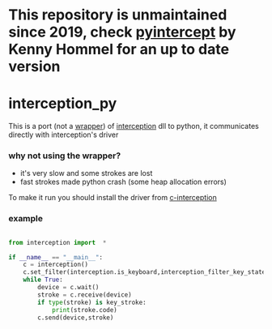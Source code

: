 # This repository is unmaintained since 2019, check [pyintercept][frk] by Kenny Hommel for an up to date version
# interception_py
This is a port (not a [wrapper][wrp]) of [interception][c_ception] dll to python, it communicates directly with interception's driver

### why not using the wrapper?
* it's very slow and some strokes are lost
* fast strokes made python crash (some heap allocation errors)

To make it run you should install the driver from [c-interception][c_ception]

### example
```py

from interception import  *

if __name__ == "__main__":
    c = interception()
    c.set_filter(interception.is_keyboard,interception_filter_key_state.INTERCEPTION_FILTER_KEY_UP.value)
    while True:
        device = c.wait()
        stroke = c.receive(device)
        if type(stroke) is key_stroke:
            print(stroke.code)
        c.send(device,stroke)
```


[wrp]: https://github.com/cobrce/interception_wrapper
[c_ception]: https://github.com/oblitum/Interception
[frk]: https://github.com/kennyhml/pyintercept
